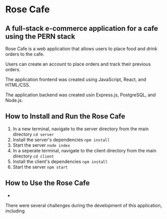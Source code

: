 # Rose Cafe

## A full-stack e-commerce application for a cafe using the PERN stack

Rose Cafe is a web application that allows users to place food and drink orders to the cafe.

Users can create an account to place orders and track their previous orders.

The application frontend was created using JavaScript, React, and HTML/CSS.

The application backend was created usin Express.js, PostgreSQL, and Node.js.

## How to Install and Run the Rose Cafe
1. In a new terminal, navigate to the server directory from the main directory
   ```cd server```
2. Install the server's dependencies 
   ```npm install```
3. Start the server
   ```node index```
4. In a seperate terminal, navigate to the client directory from the main directory
   ```cd client```
5. Install the client's dependencies 
   ```npm install```
6. Start the server
   ```npm start```

## How to Use the Rose Cafe
 - 


There were several challenges during the development of this application, including 

